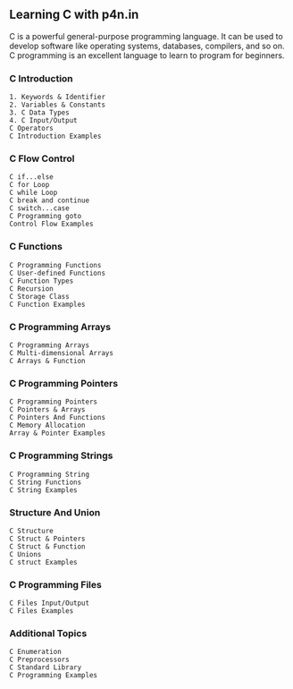 ## Learning C with p4n.in

C is a powerful general-purpose programming language. It can be used to develop software like operating systems, databases, compilers, and so on. C programming is an excellent language to learn to program for beginners.


### C Introduction

    1. Keywords & Identifier
    2. Variables & Constants
    3. C Data Types
    4. C Input/Output
    C Operators
    C Introduction Examples

### C Flow Control

    C if...else
    C for Loop
    C while Loop
    C break and continue
    C switch...case
    C Programming goto
    Control Flow Examples

### C Functions

    C Programming Functions
    C User-defined Functions
    C Function Types
    C Recursion
    C Storage Class
    C Function Examples

### C Programming Arrays

    C Programming Arrays
    C Multi-dimensional Arrays
    C Arrays & Function

### C Programming Pointers

    C Programming Pointers
    C Pointers & Arrays
    C Pointers And Functions
    C Memory Allocation
    Array & Pointer Examples

### C Programming Strings

    C Programming String
    C String Functions
    C String Examples

### Structure And Union

    C Structure
    C Struct & Pointers
    C Struct & Function
    C Unions
    C struct Examples

### C Programming Files

    C Files Input/Output
    C Files Examples

### Additional Topics

    C Enumeration
    C Preprocessors
    C Standard Library
    C Programming Examples


